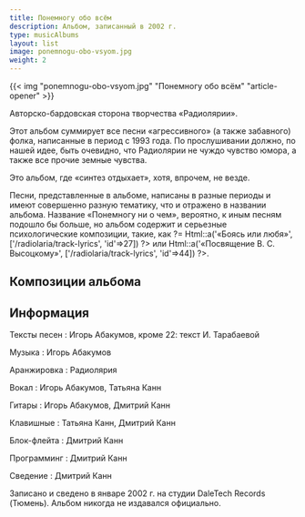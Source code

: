 ```yaml
---
title: Понемногу обо всём
description: Альбом, записанный в 2002 г.
type: musicAlbums
layout: list
image: ponemnogu-obo-vsyom.jpg
weight: 2
---
```


{{< img "ponemnogu-obo-vsyom.jpg" "Понемногу обо всём" "article-opener" >}}

Авторско-бардовская сторона творчества «Радиолярии».

Этот альбом суммирует все песни «агрессивного» (а также забавного) фолка, написанные в период с 1993 года. По прослушивании должно, по нашей идее, быть очевидно, что Радиолярии не чуждо чувство юмора, а также все прочие земные чувства.

Это альбом, где «синтез отдыхает», хотя, впрочем, не везде.

Песни, представленные в альбоме, написаны в разные периоды и имеют совершенно разную тематику, что и отражено в названии альбома. Название «Понемногу ни о чем», вероятно, к иным песням подошло бы больше, но альбом содержит и серьезные психологические композиции, такие, как <!-- TODO -->?= Html::a('«Боясь или любя»', ['/radiolaria/track-lyrics', 'id'=>27]) ?> или <!-- TODO --> Html::a('«Посвящение В. С. Высоцкому»', ['/radiolaria/track-lyrics', 'id'=>44]) ?>.

## Композиции альбома

<!-- TODO -->

## Информация

Тексты песен
: Игорь Абакумов, кроме 22: текст И. Тарабаевой

Музыка
: Игорь Абакумов

Аранжировка
: Радиолярия

Вокал
: Игорь Абакумов, Татьяна Канн

Гитары
: Игорь Абакумов, Дмитрий Канн

Клавишные
: Татьяна Канн, Дмитрий Канн

Блок-флейта
: Дмитрий Канн

Программинг
: Дмитрий Канн

Сведение
: Дмитрий Канн

Записано и сведено в январе 2002 г. на студии DaleTech Records (Тюмень). Альбом никогда не издавался официально.
